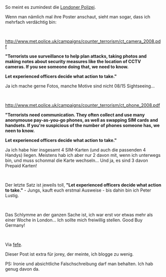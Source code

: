 <html><body><p>So meint es zumindest die <a href="http://www.met.police.uk/campaigns/campaign_ct_2008.htm" target="_blank">Londoner Polizei</a>.<br>

Wenn man nämlich mal ihre Poster anschaut, sieht man sogar, dass ich mehrfach verdächtig bin:<br>

<br>

<a href="http://www.met.police.uk/campaigns/counter_terrorism/ct_camera_2008.pdf">http://www.met.police.uk/campaigns/counter_terrorism/ct_camera_2008.pdf</a><br>

<strong>"Terrorists use surveillance to help plan attacks, taking photos and making notes about security measures like the location of CCTV cameras. If you see someone doing that, we need to know.<br>

Let experienced officers decide what action to take."</strong><br>

Ja ich mache gerne Fotos, manche Motive sind nicht 08/15 Sightseeing...<br>

<br>

<a href="http://www.met.police.uk/campaigns/counter_terrorism/ct_phone_2008.pdf">http://www.met.police.uk/campaigns/counter_terrorism/ct_phone_2008.pdf</a><br>

<strong>"Terrorists need communication. They often collect and use many anonymouse pay-as-you-go phones, as well as swapping SIM cards and handsets. If you're suspicious of the number of phones someone has, we neen to know.<br>

Let experienced officers decide what action to take."</strong><br>

Ja ich habe hier insgesamt 4 SIM-Karten (und auch die passenden 4 Handys) liegen. Meistens hab ich aber nur 2 davon mit, wenn ich unterwegs bin, und muss schonmal die Karte wechseln... Und ja, es sind 3 davon Prepaid Karten!<br>

<br>

Der letzte Satz ist jeweils toll, <strong>"Let experienced officers decide what action to take."</strong> - Jungs, kauft euch erstmal Ausweise - bis dahin bin ich Peter Lustig.<br>

<br>

Das Schlymme an der ganzen Sache ist, ich war erst vor etwas mehr als einer Woche in London... Ich sollte mich freiwillig stellen. Good Buy Germany!<br>

<br>

Via <a href="http://blog.fefe.de/?ts=b931d81e" target="_blank">fefe</a>.<br>

Dieser Post ist extra für jorey, der meinte, ich blogge zu wenig.<br>

PS: Ironie und absichtliche Falschschreibung darf man behalten. Ich hab genug davon da.</p></body></html>